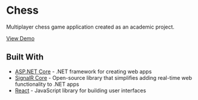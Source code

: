 # Chess
Multiplayer chess game application created as an academic project.  

<a target="_blank" href="https://chessnet.azurewebsites.net/">View Demo</a>

## Built With

* [ASP.NET Core](https://docs.microsoft.com/en-us/aspnet/core/) - .NET framework for creating web apps
* [SignalR Core](https://docs.microsoft.com/en-us/aspnet/core/signalr/introduction?view=aspnetcore-5.0) - Open-source library that simplifies adding real-time web functionality to .NET apps
* [React](https://reactjs.org/) - JavaScript library for building user interfaces
